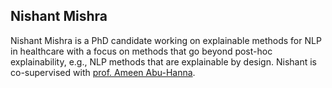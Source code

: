 ## Nishant Mishra

Nishant Mishra is a PhD candidate working on explainable methods for NLP in healthcare with a focus on methods that go beyond post-hoc explainability, e.g., NLP methods that are explainable by design. Nishant is co-supervised with [prof. Ameen Abu-Hanna](https://scholar.google.nl/citations?user=lymnZacAAAAJ&hl=en).
